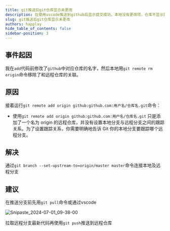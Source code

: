 ```yaml
---
title: git推送后git仓库显示未更改
description: 在使用vscode推送到github后显示提交成功，本地没有更改项，仓库不显示提交的信息，没有记录贡献。
slug: git推送后git仓库显示未更改
authors: happlay
hide_table_of_contents: false
sidebar-position: 3
---
```


## 事件起因
我在`add`代码前修改了`github`中对应仓库的名字，然后本地用`git remote rm origin`命令移除了和远程仓库的关联。

## 原因
接着运行`git remote add origin github:github.com:用户名/仓库名.git`命令：

- 使用`git remote add origin github:github.com:用户名/仓库名.git` 只是添加了一个名为 origin 的远程仓库，并没有设置本地分支与远程分支之间的跟踪关系。为了设置跟踪关系，你需要明确地告诉 Git 你的本地分支要跟踪哪个远程分支。

## 解决
通过`git branch --set-upstream-to=origin/master master`命令连接本地及远程分支

## 建议
在推送分支前先用`git pull`命令或通过vscode

![Snipaste_2024-07-01_09-38-00](https://happlay-docs.oss-cn-beijing.aliyuncs.com/docs/Snipaste_2024-07-01_09-38-00.png)

拉取远程分支最新代码再使用`git push`推送到远程仓库